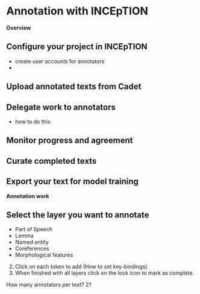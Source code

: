 Annotation with INCEpTION
=======================
__Overview__
## Configure your project in INCEpTION
- create user accounts for annotators 
- 
## Upload annotated texts from Cadet

## Delegate work to annotators
- how to do this

## Monitor progress and agreement 

## Curate completed texts 

## Export your text for model training 


__Annotation work__

## Select the layer you want to annotate
- Part of Speech 
- Lemma
- Named entity
- Coreferences
- Morphological features
2. Click on each token to add (How to set key-bindings)
3. When finished with all layers click on the lock icon to mark as complete. 


How many annotators per text? 2?
